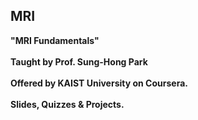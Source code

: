 ## MRI

<b/>"MRI Fundamentals" <br /><br /> Taught by Prof. Sung-Hong Park <br /><br /> Offered by KAIST University on Coursera. <br /><br /> Slides, Quizzes & Projects.
